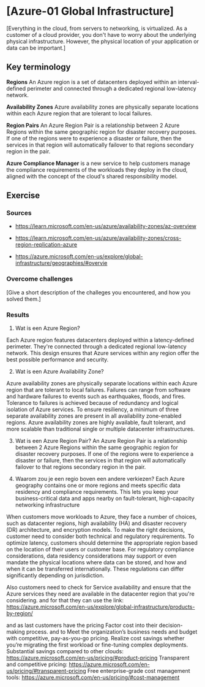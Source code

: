 # [Azure-01 Global Infrastructure]
[Everything in the cloud, from servers to networking, is virtualized. As a customer of a cloud provider, you don't have to worry about the underlying physical infrastructure. However, the physical location of your application or data can be important.]

## Key terminology
**Regions**
An Azure region is a set of datacenters deployed within an interval-defined perimeter and connected through a dedicated regional low-latency network.

**Availability Zones**
Azure availability zones are physically separate locations within each Azure region that are tolerant to local failures.

**Region Pairs**
An Azure Region Pair is a relationship between 2 Azure Regions within the same geographic region for disaster recovery purposes.
If one of the regions were to experience a disaster or failure, then the services in that region will automatically failover to that regions secondary region in the pair.

**Azure Compliance Manager** 
is a new service to help customers manage the compliance requirements of the workloads they deploy in the cloud, aligned with the concept of the cloud's shared responsibility model.

## Exercise
### Sources
- https://learn.microsoft.com/en-us/azure/availability-zones/az-overview

- https://learn.microsoft.com/en-us/azure/availability-zones/cross-region-replication-azure

- https://azure.microsoft.com/en-us/explore/global-infrastructure/geographies/#overvie

### Overcome challenges
[Give a short description of the challeges you encountered, and how you solved them.]

### Results
1. Wat is een Azure Region?

Each Azure region features datacenters deployed within a latency-defined perimeter. They're connected through a dedicated regional low-latency network. This design ensures that Azure services within any region offer the best possible performance and security.

2. Wat is een Azure Availability Zone?

Azure availability zones are physically separate locations within each Azure region that are tolerant to local failures. Failures can range from software and hardware failures to events such as earthquakes, floods, and fires. Tolerance to failures is achieved because of redundancy and logical isolation of Azure services. To ensure resiliency, a minimum of three separate availability zones are present in all availability zone-enabled regions.
Azure availability zones are highly available, fault tolerant, and more scalable than traditional single or multiple datacenter infrastructures.

3. Wat is een Azure Region Pair?
An Azure Region Pair is a relationship between 2 Azure Regions within the same geographic region for disaster recovery purposes. If one of the regions were to experience a disaster or failure, then the services in that region will automatically failover to that regions secondary region in the pair.

4. Waarom zou je een regio boven een andere verkiezen?
Each Azure geography contains one or more regions and meets specific data residency and compliance requirements. This lets you keep your business-critical data and apps nearby on fault-tolerant, high-capacity networking infrastructure

When customers move workloads to Azure, they face a number of choices, such as datacenter regions, high availability (HA) and disaster recovery (DR) architecture, and encryption models. To make the right decisions, customer need to consider both technical and regulatory requirements. To optimize latency, customers should determine the appropriate region based on the location of their users or customer base.
For regulatory compliance considerations, data residency considerations may support or even mandate the physical locations where data can be stored, and how and when it can be transferred internationally. These regulations can differ significantly depending on jurisdiction.

Also customers need to check for Service availability and ensure that the Azure services they need are available in the datacenter region that you're considering. and for that they can use the link: https://azure.microsoft.com/en-us/explore/global-infrastructure/products-by-region/

and as last customers have the pricing Factor cost into their decision-making process.
and to Meet the organization’s business needs and budget with competitive, pay-as-you-go pricing. Realize cost savings whether you’re migrating the first workload or fine-tuning complex deployments.
Substantial savings compared to other clouds: https://azure.microsoft.com/en-us/pricing/#product-pricing
Transparent and competitive pricing: https://azure.microsoft.com/en-us/pricing/#transparent-pricing
Free enterprise-grade cost management tools: https://azure.microsoft.com/en-us/pricing/#cost-management
